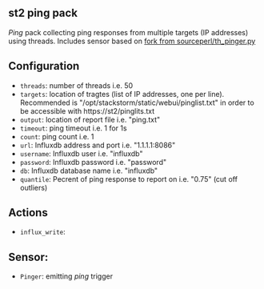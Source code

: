 ## st2 ping pack

*Ping* pack collecting ping responses from multiple targets (IP addresses) using threads. Includes sensor based on [fork from sourceperl/th_pinger.py](https://gist.github.com/irom77/794c18ba392e42e944b09c42493b1786)

## Configuration

 * `threads`: number of threads i.e. 50 
 * `targets`: location of tragtes (list of IP addresses, one per line). Recommended is "/opt/stackstorm/static/webui/pinglist.txt" in order to be accessible with https://st2/pinglits.txt
 * `output`: location of report file i.e. "ping.txt"
 * `timeout`: ping timeout i.e. 1 for 1s
 * `count`: ping count i.e. 1
 * `url`: Influxdb address and port i.e. "1.1.1.1:8086"
 * `username`: Influxdb user i.e. "influxdb"    
 * `password`: Influxdb password i.e. "password"  
 * `db`: Influxdb database name i.e. "influxdb"
 * `quantile`: Pecrent of ping response to report on i.e. "0.75" (cut off outliers)

## Actions

* `influx_write`:

## Sensor:

* `Pinger`: emitting *ping* trigger 


